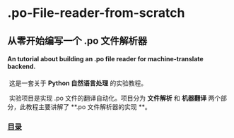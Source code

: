 # .po-File-reader-from-scratch
## 从零开始编写一个 .po 文件解析器

#### An tutorial about building an .po file reader for machine-translate backend.



​		这是一套关于 **Python 自然语言处理** 的实验教程。

​		实验项目是实现 .po 文件的翻译自动化。项目分为 **文件解析** 和 **机器翻译** 两个部分，此教程主要讲解了 **.po 文件解析器的实现 **。

### [目录](目录.md)